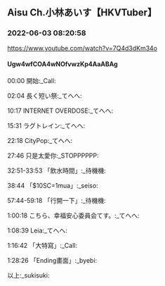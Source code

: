 # ㅤㅤㅤ

## Aisu Ch.小林あいす【HKVTuber】

### 2022-06-03 08:20:58

https://www.youtube.com/watch?v=7Q4d3dKm34o

#### Ugw4wfCOA4wNOfvwzKp4AaABAg

00:00 開始:_Call:

02:04 長く短い祭:_てへへ:

10:17 INTERNET OVERDOSE:_てへへ:

15:31 ラグトレイン:_てへへ:

22:18 CityPop:_てへへ:

27:46 只是太愛你:_STOPPPPPP:

32:51-33:53 「飲水時間」:_待機機:

38:44 「$10SC=1mua」:_seiso:

57:44-59:18 「行開一下」:_待機機:

1:00:18 こちら、幸福安心委員会てす。:_てへへ:

1:08:39 Leia:_てへへ:

1:16:42 「大特寫」:_Call:

1:28:26 「Ending畫面」:_byebi:

以上:_sukisuki:

